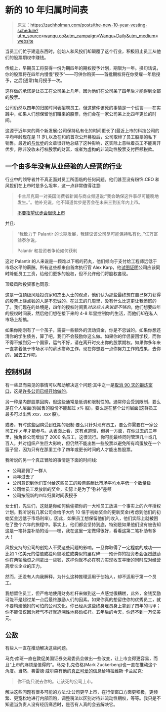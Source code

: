 # 新的 10 年归属时间表

> 原文：<https://zachholman.com/posts/the-new-10-year-vesting-schedule?utm_source=wanqu.co&utm_campaign=Wanqu+Daily&utm_medium=website>

当员工们忙于建造东西时，创始人和风投们却颠覆了这个行业，积极阻止员工从他们的股票期权中赚钱。

传统上，早期员工将获得一份为期四年的期权授予计划，期限为一年。换句话说，你的股票将在四年内慢慢“授予”——可供你购买——首批期权将在你受雇一年后授予，之后(通常)每月授予一次。

这样做的承诺是让员工在公司呆上几年，因为他们在公司呆了四年后才能得到全部的股票。

公司仍然以四年的归属时间表招聘员工，但这整件该死的事情是一个谎言——在实践中，如果人们想保留他们赚来的股票，他们会在一家公司呆上比四年更长的时间。

这源于近年来的两个新发展:公司保持私有化的时间更长了(最近上市的科技公司的平均年龄现在是 11 岁),以及在和的首次公开募股后，公司取缔了员工股票的私下销售。最近的[与优步](http://techcrunch.com/2016/04/29/handcuffed-to-uber)的文章很好地总结了这种影响，这实际上意味着员工不能离开优步，除非没收未行权股票的财富，或者为虚构的非流动性股票支付巨额税款。

## 一个由多年没有从业经验的人经营的行业

行业中的领导者并不真正面对员工所面临的任何问题。他们甚至没有粉饰:CEO 和风投们在上市时是多么坦率，这一点非常值得注意:

> 卡兰尼克周一对美国消费者新闻与商业频道说:“我会确保这件事尽可能晚地发生。”。他补充说，他不知道优步是否会在未来三到五年内上市。
> 
> [不要指望优步会很快上市](http://fortune.com/2016/03/28/kalanick-uber-ipo/)

并且:

> “我致力于 Palantir 的长期发展，我建议该公司尽可能保持私有化，”亿万富翁泰尔说。
> 
> Palantir 和投资者争论如何获利

这对 Palantir 的人来说是一颗难以下咽的药丸，他们倾向于支付给工程师远低于市场水平的薪酬。所有这些都来自首席执行官 Alex Karp，他[试图证明](https://www.cnbc.com/2014/03/19/free-advice-dont-go-public-says-palantirs-ceo.html)公司应该同时降低员工工资，给他们更多的股权，但不允许他们将股权套现。

顶级风险投资家也同意:

这是一位顶级风险投资家和杰出人士的观点，他们认为那些最终想在自己努力获得的股票上赚点钱的人是不忠诚的。在过去的几周里，没有什么比这更让我愤怒的了。我们现在的处境是，四年的授权时间表*对这些人来说是不够的*。他们想要四年的授权时间表，然后他们想在接下来的 4-8 年里控制你的生活，而他们却在私人市场上胡搞。

如果你刚刚有了一个孩子，需要一些额外的流动资金，你是不忠诚的。如果你想还清你的学生债务，算了吧，我们不会鼓励你这么做。如果你的伴侣要回学校，而你不得不搬到另一个国家，运气不好，请在离开时交出你的股票期权。如果你多年来一直拿着低于市场水平的薪水拼命工作，现在你想要一点你努力工作的成果，去你的，回去工作吧。

## 控制机制

有一些显而易见的事情可以帮助解决这个问题:其中之一是[取消 90 天的锻炼窗口](https://zachholman.com/posts/fuck-your-90-day-exercise-window/)，这是[许多公司已经开始做的](https://github.com/holman/extended-exercise-windows)。

另一种是内部股票回购，但这些通常是低调和限制性的。通常你会受到限制，要么是在个人层面(你回售的股份不能超过 *x%* 股)，要么是在整个公司层面(这群员工最多可以出售 *xxx，xxx* 股)。

或者，有时这些回购受到任期的限制:要么只针对现有员工，要么你需要在一家公司工作 *x* 年才能参与。从表面上看，这有点道理，但另一方面，在你过去的三年里，独角兽公司增加了 2000 名员工，这很流行。你可能最终同时管理几十或几百人，并对组织产生巨大影响，但仍然不能出售一些股票以避免所有鸡蛋放在一个篮子里，因为只有在那里工作了四年或更长时间的人才能出售股票。

我听说的另一个真正冒险的事情是下面的时间线:

*   公司雇佣了一群人
*   两年过去了
*   公司意识到他们支付给这些员工的股票薪酬比市场平均水平低一个数量级
*   公司给员工发放新的奖金，实际上是为了“弥补”差额
*   公司按照新的四年归属时间表授予

女士们，先生们，这就是你如何偷偷把你的一大堆员工放进一个事实上的六年授权计划。我听说有几家公司会给予大约 10 倍于初始奖金的更新奖金(考虑到他们的初始奖金远低于市场利率)，因此，如果员工想保留他们的收入，他们实际上就被困在了整个六年的旅程中。事实上，他们都会坚持到底，特别是如果他们没有被告知这是一笔补差补助的话——嘿，我在这里一定做得很好，看看这第二笔补助有多大！

风投支持的公司的创始人不受这些问题的影响。一旦你取得了一定程度的成功——比如 1 亿美元的估值或独角兽地位或类似的里程碑——预计你的投资者会强烈鼓励你在两轮融资之间拿出一些钱，这样你就不必在努力实现收支平衡的同时应对经营高增长企业的压力。

然而，还没有人向我解释，为什么这种推理适用于创始人，却不适用于第一个员工。

我想留住员工，但严格地使用财务杠杆来做到这一点感觉很糟糕，此外，金钱奖励可能不是超过某一点后最终激励人们的因素。如果你真的想留住你的优秀员工，就不要构建他妈的可怕的公司文化。你已经从这些终身雇员身上拿到了四年的马甲；你不能仅仅因为脾气不好就追溯性地移动杠杆。五年后的今天，你还不到一万亿美元。

## 公敌

有些人一直在推动解决这些问题。

马克·库班一直在敦促美国证券交易委员会做出一些改变，让上市变得更容易，而且“上市的麻烦是值得的”。马克·扎克伯格(Mark Zuckerberg)也一直在推动这个角度。当然，弗雷德·威尔森有他的[真正可爱的](http://fortune.com/2016/03/28/kalanick-uber-ipo/)信息给特拉维斯·卡兰尼克:

> 你不能只说去你的。让该死的公司上市。

解决这些问题有很多可能的方法:让公司更早上市，在行使窗口方面更积极，更频繁、更宽松地进行内部回购，调整税法以区别对待非流动性期权，等等。我只是不知道当负责人没有经历痛苦时，是否有人真的会去解决它。